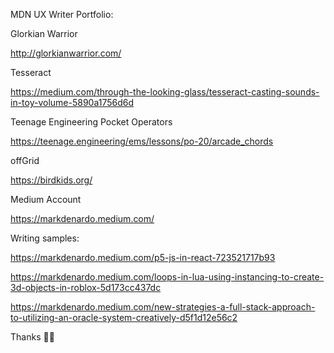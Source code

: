 MDN UX Writer Portfolio:

Glorkian Warrior

http://glorkianwarrior.com/

Tesseract

https://medium.com/through-the-looking-glass/tesseract-casting-sounds-in-toy-volume-5890a1756d6d

Teenage Engineering Pocket Operators

https://teenage.engineering/ems/lessons/po-20/arcade_chords

offGrid

https://birdkids.org/

Medium Account

https://markdenardo.medium.com/

Writing samples:

https://markdenardo.medium.com/p5-js-in-react-723521717b93

https://markdenardo.medium.com/loops-in-lua-using-instancing-to-create-3d-objects-in-roblox-5d173cc437dc

https://markdenardo.medium.com/new-strategies-a-full-stack-approach-to-utilizing-an-oracle-system-creatively-d5f1d12e56c2

Thanks 🙏🏾
